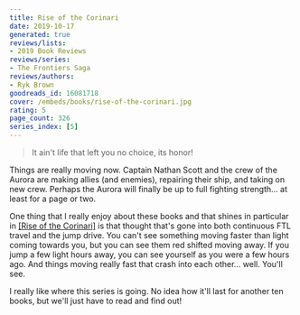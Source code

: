 ```yaml
---
title: Rise of the Corinari
date: 2019-10-17
generated: true
reviews/lists:
- 2019 Book Reviews
reviews/series:
- The Frontiers Saga
reviews/authors:
- Ryk Brown
goodreads_id: 16081718
cover: /embeds/books/rise-of-the-corinari.jpg
rating: 5
page_count: 326
series_index: [5]
---
```

> It ain't life that left you no choice, its honor!

Things are really moving now. Captain Nathan Scott and the crew of the Aurora are making allies (and enemies), repairing their ship, and taking on new crew. Perhaps the Aurora will finally be up to full fighting strength... at least for a page or two.  

<!--more-->

One thing that I really enjoy about these books and that shines in particular in [[Rise of the Corinari]]() is that thought that's gone into both continuous FTL travel and the jump drive. You can't see something moving faster than light coming towards you, but you can see them red shifted moving away. If you jump a few light hours away, you can see yourself as you were a few hours ago. And things moving really fast that crash into each other... well. You'll see.  

I really like where this series is going. No idea how it'll last for another ten books, but we'll just have to read and find out!